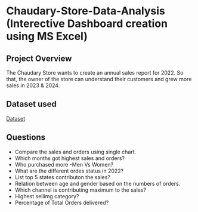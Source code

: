 # Chaudary-Store-Data-Analysis (Interective Dashboard creation using MS Excel)
## Project Overview
The Chaudary Store wants to create an annual sales report for 2022. So that, the owner of the store can understand their customers and grew more sales in 2023 & 2024.

## Dataset used 
<a href="https://github.com/VineetJacob1/DataAnalysis-Dashbord/blob/main/Vrinda%20Store%20Data%20Analysis.xlsx">Dataset</a>

## Questions 
- Compare the sales and orders using single chart.
- Which months got highest sales and orders?
- Who purchased more -Men Vs Women?
- What are the different ordes status in 2022?
- List top 5 states contributon the sales?
- Relation between age and gender based on the numbers of orders.
- Which channel is contributing maximum to the sales?
- Highest sellimg category?
- Percentage of Total Orders delivered?
